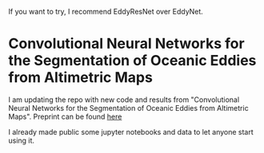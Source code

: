 If you want to try, I recommend EddyResNet over EddyNet.

# Convolutional Neural Networks for the Segmentation of Oceanic Eddies from Altimetric Maps

I am updating the repo with new code and results from "Convolutional Neural Networks for the Segmentation of Oceanic Eddies from Altimetric Maps". Preprint can be found [here](https://www.researchgate.net/publication/328837669_Convolutional_Neural_Networks_for_the_Segmentation_of_Oceanic_Eddies_from_Altimetric_Maps) 

I already made public some jupyter notebooks and data to let anyone start using it.


